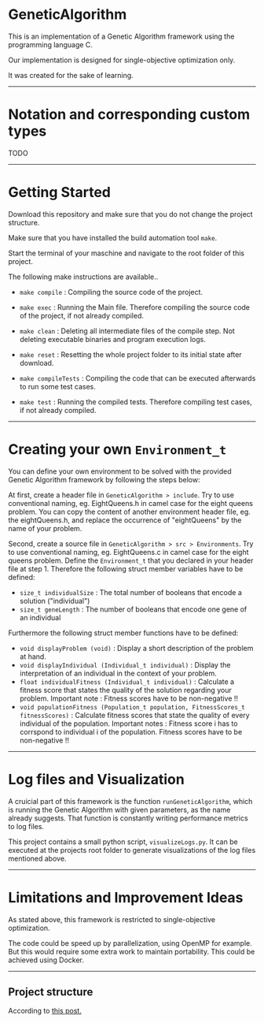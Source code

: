
# GeneticAlgorithm

This is an implementation of a Genetic Algorithm framework using the programming language C.

Our implementation is designed for single-objective optimization only.

It was created for the sake of learning.

---

# Notation and corresponding custom types

TODO

---

# Getting Started

Download this repository and make sure that you do not change the project structure.

Make sure that you have installed the build automation tool `make`.

Start the terminal of your maschine and navigate to the root folder of this project.


The following make instructions are available..

- `make compile` : Compiling the source code of the project.
- `make exec` : Running the Main file. Therefore compiling the source code of the project, if not already compiled.

- `make clean` : Deleting all intermediate files of the compile step. Not deleting executable binaries and program execution logs.
- `make reset` : Resetting the whole project folder to its initial state after download.

- `make compileTests` : Compiling the code that can be executed afterwards to run some test cases.
- `make test` : Running the compiled tests. Therefore compiling test cases, if not already compiled.

---

# Creating your own `Environment_t`

You can define your own environment to be solved with the provided Genetic Algorithm framework by following the steps below:

At first, create a header file in `GeneticAlgorithm > include`. Try to use conventional naming, eg. EightQueens.h in camel case for the eight queens problem. You can copy the content of another environment header file, eg. the eightQueens.h, and replace the occurrence of "eightQueens" by the name of your problem.

Second, create a source file in `GeneticAlgorithm > src > Environments`. Try to use conventional naming, eg. EightQueens.c in camel case for the eight queens problem. Define the `Environment_t` that you declared in your header file at step 1. Therefore the following struct member variables have to be defined:

- `size_t individualSize` : The total number of booleans that encode a solution ("individual")
- `size_t geneLength` : The number of booleans that encode one gene of an individual

Furthermore the following struct member functions have to be defined:

- `void displayProblem (void)` : Display a short description of the problem at hand.
- `void displayIndividual (Individual_t individual)` : Display the interpretation of an individual in the context of your problem.
- `float individualFitness (Individual_t individual)` : Calculate a fitness score that states the quality of the solution regarding your problem. Important note : Fitness scores have to be non-negative !!
- `void populationFitness (Population_t population, FitnessScores_t fitnessScores)` : Calculate fitness scores that state the quality of every individual of the population. Important notes : Fitness score i has to corrspond to individual i of the population. Fitness scores have to be non-negative !!

---

# Log files and Visualization

A cruicial part of this framework is the function `runGeneticAlgorithm`, which is running the Genetic Algorithm with given parameters, as the name already suggests. That function is constantly writing performance metrics to log files.

This project contains a small python script, `visualizeLogs.py`. It can be executed at the projects root folder to generate visualizations of the log files mentioned above.

---

# Limitations and Improvement Ideas

As stated above, this framework is restricted to single-objective optimization.

The code could be speed up by parallelization, using OpenMP for example. But this would require some extra work to maintain portability. This could be achieved using Docker.

---

## Project structure
According to [this post.](https://hiltmon.com/blog/2013/07/03/a-simple-c-plus-plus-project-structure/)
